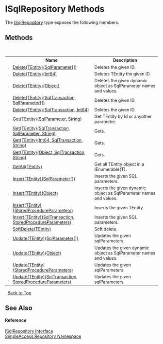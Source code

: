 # ISqlRepository Methods
 

The <a href="f40c60f9-7bd9-9bed-0857-200cfb858bcb">ISqlRepository</a> type exposes the following members.


## Methods
&nbsp;<table><tr><th></th><th>Name</th><th>Description</th></tr><tr><td>![Public method](media/pubmethod.gif "Public method")</td><td><a href="c3560a22-f9e1-c2ba-36f5-5ebbc5f49c25">Delete(TEntity)(SqlParameter[])</a></td><td>
Deletes the given ID.</td></tr><tr><td>![Public method](media/pubmethod.gif "Public method")</td><td><a href="164bb7d9-413b-3fd2-ff0f-5a7fd7b3d618">Delete(TEntity)(Int64)</a></td><td>
Deletes TEntity the given ID.</td></tr><tr><td>![Public method](media/pubmethod.gif "Public method")</td><td><a href="72d3492e-56e8-8a79-ee93-0d6b830c0d38">Delete(TEntity)(Object)</a></td><td>
Deletes the given dynamic object as SqlParameter names and values.</td></tr><tr><td>![Public method](media/pubmethod.gif "Public method")</td><td><a href="32b57794-be8d-9ac1-9e67-d43d2a83f830">Delete(TEntity)(SqlTransaction, SqlParameter[])</a></td><td>
Deletes the given ID.</td></tr><tr><td>![Public method](media/pubmethod.gif "Public method")</td><td><a href="abbb8431-be0b-d28f-82a5-eeba64154915">Delete(TEntity)(SqlTransaction, Int64)</a></td><td>
Deletes the given ID.</td></tr><tr><td>![Public method](media/pubmethod.gif "Public method")</td><td><a href="719747c4-a9a8-6495-f685-54fbd12be61a">Get(TEntity)(SqlParameter, String)</a></td><td>
Get TEntity by Id or anyother parameter.</td></tr><tr><td>![Public method](media/pubmethod.gif "Public method")</td><td><a href="88bc7f42-d8aa-b7ee-ac91-64539003ae7a">Get(TEntity)(SqlTransaction, SqlParameter, String)</a></td><td>
Gets.</td></tr><tr><td>![Public method](media/pubmethod.gif "Public method")</td><td><a href="e175c68a-ce6a-e780-61d4-0deb0c785779">Get(TEntity)(Int64, SqlTransaction, String)</a></td><td>
Gets.</td></tr><tr><td>![Public method](media/pubmethod.gif "Public method")</td><td><a href="9d437f51-32e0-4d44-4e7f-6355e30ae954">Get(TEntity)(Object, SqlTransaction, String)</a></td><td>
Gets.</td></tr><tr><td>![Public method](media/pubmethod.gif "Public method")</td><td><a href="3903913e-9602-b79d-2afc-44fc07c7503f">GetAll(TEntity)</a></td><td>
Get all TEntity object in a IEnumerable(T).</td></tr><tr><td>![Public method](media/pubmethod.gif "Public method")</td><td><a href="2edd0c0d-14b3-7834-b7ab-034de838b1d3">Insert(TEntity)(SqlParameter[])</a></td><td>
Inserts the given SQL parameters.</td></tr><tr><td>![Public method](media/pubmethod.gif "Public method")</td><td><a href="f8f59492-3393-493c-86eb-1a5f6b578318">Insert(TEntity)(Object)</a></td><td>
Inserts the given dynamic object as SqlParameter names and values.</td></tr><tr><td>![Public method](media/pubmethod.gif "Public method")</td><td><a href="89054966-6a98-cb18-a9be-449b81abbd70">Insert(TEntity)(StoredProcedureParameters)</a></td><td>
Inserts the given TEntity.</td></tr><tr><td>![Public method](media/pubmethod.gif "Public method")</td><td><a href="b134d2b3-921d-81b0-41b7-5b9fd1f53479">Insert(TEntity)(SqlTransaction, StoredProcedureParameters)</a></td><td>
Inserts the given SQL parameters.</td></tr><tr><td>![Public method](media/pubmethod.gif "Public method")</td><td><a href="ccadeabc-6928-8881-e60f-00b37287d314">SoftDelete(TEntity)</a></td><td>
Soft delete.</td></tr><tr><td>![Public method](media/pubmethod.gif "Public method")</td><td><a href="46b0fb50-04b5-135d-7bd6-47414897eb2a">Update(TEntity)(SqlParameter[])</a></td><td>
Updates the given sqlParameters.</td></tr><tr><td>![Public method](media/pubmethod.gif "Public method")</td><td><a href="00667799-9cad-4dc4-609e-6e098594754d">Update(TEntity)(Object)</a></td><td>
Updates the given dynamic object as SqlParameter names and values.</td></tr><tr><td>![Public method](media/pubmethod.gif "Public method")</td><td><a href="a5c717af-f428-81a3-44d6-5cefbbcebca4">Update(TEntity)(StoredProcedureParameters)</a></td><td>
Updates the given sqlParameters.</td></tr><tr><td>![Public method](media/pubmethod.gif "Public method")</td><td><a href="543ab689-7244-da0a-464c-9e6f6bb12e9e">Update(TEntity)(SqlTransaction, StoredProcedureParameters)</a></td><td>
Updates the given sqlParameters.</td></tr></table>&nbsp;
<a href="#isqlrepository-methods">Back to Top</a>

## See Also


#### Reference
<a href="f40c60f9-7bd9-9bed-0857-200cfb858bcb">ISqlRepository Interface</a><br /><a href="41571b4f-ca9a-e902-c5ef-a7c14c631bb2">SimpleAccess.Repository Namespace</a><br />